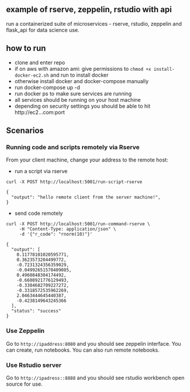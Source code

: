 ## example of rserve, zeppelin, rstudio with api

run a containerized suite of microservices - rserve, rstudio, zeppelin and flask_api for data science use. 

## how to run

- clone and enter repo 
- if on aws with amazon ami: give permissions to `chmod +x install-docker-ec2.sh` and run to install docker
- otherwise install docker and docker-compose manually
- run docker-compose up -d
- run docker ps to make sure services are running
- all services should be running on your host machine
- depending on security settings you should be able to hit http://ec2...com:port

## Scenarios

### Running code and scripts remotely via Rserve
From your client machine, change your address to the remote host:

- run a script via rserve
```
curl -X POST http://localhost:5001/run-script-rserve 

{
  "output": "hello remote client from the server machine!",
}
```

- send code remotely
```
curl -X POST http://localhost:5001/run-command-rserve \
     -H "Content-Type: application/json" \
     -d '{"r_code": "rnorm(10)"}'

{
  "output": [
    0.11778101020595771,
    0.3623573204499772,
    -0.7231324356359029,
    -0.04992651570409085,
    0.4960848304174492,
    -0.6608921776129493,
    -0.3384682709227272,
    -0.3318572535962269,
    2.0463444645440387,
    -0.4238149643245366
  ],
  "status": "success"
}

```

### Use Zeppelin

Go to `http://ipaddress:8080` and you should see zeppelin interface. You can create, run notebooks. You can also run remote notebooks.

### Use Rstudio server

Go to `http://ipadress::8888` and you should see rstudio workbench open source for use.